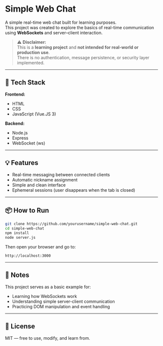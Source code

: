 # Simple Web Chat

A simple real-time web chat built for learning purposes.  
This project was created to explore the basics of real-time communication using **WebSockets** and server–client interaction.

> ⚠️ **Disclaimer:**  
> This is a **learning project** and **not intended for real-world or production use**.  
> There is no authentication, message persistence, or security layer implemented.

---

## 🚀 Tech Stack

**Frontend:**
- HTML  
- CSS  
- JavaScript (Vue.JS 3)

**Backend:**
- Node.js  
- Express  
- WebSocket (ws)

---

## 💡 Features
- Real-time messaging between connected clients  
- Automatic nickname assignment  
- Simple and clean interface  
- Ephemeral sessions (user disappears when the tab is closed)

---

## 📦 How to Run

```bash
git clone https://github.com/yourusername/simple-web-chat.git
cd simple-web-chat
npm install
node server.js
```

Then open your browser and go to:
```
http://localhost:3000
```

---

## 🧩 Notes
This project serves as a basic example for:
- Learning how WebSockets work  
- Understanding simple server-client communication  
- Practicing DOM manipulation and event handling  

---

## 📄 License
MIT — free to use, modify, and learn from.
